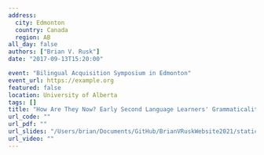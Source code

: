 ```yaml
---
address:
  city: Edmonton
  country: Canada
  region: AB
all_day: false
authors: ["Brian V. Rusk"]
date: "2017-09-13T15:20:00"

event: "Bilingual Acquisition Symposium in Edmonton"
event_url: https://example.org
featured: false
location: University of Alberta
tags: []
title: "How Are They Now? Early Second Language Learners' Grammaticality Judgments in Adulthood"
url_code: ""
url_pdf: ""
url_slides: "/Users/brian/Documents/GitHub/BrianVRuskWebsite2021/static/uploads/Base2017.pdf"
url_video: ""
---
```

